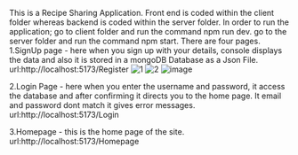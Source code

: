 This is a Recipe Sharing Application. Front end is coded within the client folder whereas backend is coded within the server folder.
In order to run the application;
  go to client folder and run the command npm run dev.
  go to the server folder and run the command npm start.
There are four pages.
1.SignUp page - here when you sign up with your details, console displays the data and also it is stored in a mongoDB Database as a Json File.
                url:http://localhost:5173/Register
                ![1](https://github.com/Kalpanapitawela/Kalpana_107/assets/98597423/67ca6d8f-baa1-4d3a-b5eb-d43fef98853f)
                ![2](https://github.com/Kalpanapitawela/Kalpana_107/assets/98597423/9b0b7dce-542c-4481-9e82-aab408631a96)
                ![image](https://github.com/Kalpanapitawela/Kalpana_107/assets/98597423/eea408d8-9407-4866-b0ff-63b29f145623)




2.Login Page - here when you enter the username and password, it access the database and after confirming it directs you to the home page. It email and password dont match it gives error messages.
                url:http://localhost:5173/Login

3.Homepage - this is the home page of the site.
                url:http://localhost:5173/Homepage

                
